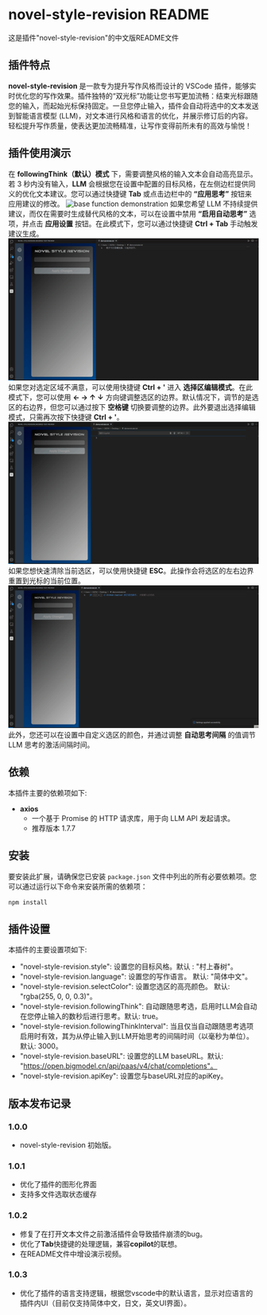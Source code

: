 # novel-style-revision README

这是插件"novel-style-revision"的中文版README文件

## 插件特点

**novel-style-revision** 是一款专为提升写作风格而设计的 VSCode 插件，能够实时优化您的写作效果。插件独特的“双光标”功能让您书写更加流畅：结束光标跟随您的输入，而起始光标保持固定。一旦您停止输入，插件会自动将选中的文本发送到智能语言模型 (LLM)，对文本进行风格和语言的优化，并展示修订后的内容。轻松提升写作质量，使表达更加流畅精准，让写作变得前所未有的高效与愉悦！

## 插件使用演示

在 **followingThink（默认）模式** 下，需要调整风格的输入文本会自动高亮显示。若 3 秒内没有输入，**LLM** 会根据您在设置中配置的目标风格，在左侧边栏提供同义的优化文本建议。您可以通过快捷键 **Tab** 或点击边栏中的 **“应用思考”** 按钮来应用建议的修改。
![base function demonstration](.assert/baseFunc.gif)
如果您希望 LLM 不持续提供建议，而仅在需要时生成替代风格的文本，可以在设置中禁用 **“启用自动思考”** 选项，并点击 **应用设置** 按钮。在此模式下，您可以通过快捷键 **Ctrl + Tab** 手动触发建议生成。
![cancel followThinking mode](.assert/cancelFollowingThinkingFunc.gif)
如果您对选定区域不满意，可以使用快捷键 **Ctrl + '** 进入 **选择区编辑模式**。在此模式下，您可以使用 **← → ↑ ↓** 方向键调整选区的边界。默认情况下，调节的是选区的右边界，但您可以通过按下 **空格键** 切换要调整的边界。此外要退出选择编辑模式，只需再次按下快捷键 **Ctrl + '**。
![change into select mode](.assert/checkIntoSelectMode.gif)
如果您想快速清除当前选区，可以使用快捷键 **ESC**。此操作会将选区的左右边界重置到光标的当前位置。
![remove select](.assert/removeSelect.gif)
此外，您还可以在设置中自定义选区的颜色，并通过调整 **自动思考间隔** 的值调节 LLM 思考的激活间隔时间。

## 依赖

本插件主要的依赖项如下:
* **axios**
    * 一个基于 Promise 的 HTTP 请求库，用于向 LLM API 发起请求。
    * 推荐版本 1.7.7

## 安装

要安装此扩展，请确保您已安装 `package.json` 文件中列出的所有必要依赖项。您可以通过运行以下命令来安装所需的依赖项：

```bash
npm install
```

## 插件设置

本插件的主要设置项如下:

* "novel-style-revision.style": 设置您的目标风格。默认 : "村上春树"。
* "novel-style-revision.language": 设置您的写作语言。 默认: "简体中文"。
* "novel-style-revision.selectColor": 设置您选区的高亮颜色。 默认: "rgba(255, 0, 0, 0.3)"。
* "novel-style-revision.followingThink": 自动跟随思考选，启用时LLM会自动在您停止输入的数秒后进行思考。默认: true。
* "novel-style-revision.followingThinkInterval": 当且仅当自动跟随思考选项启用时有效，其为从停止输入到LLM开始思考的间隔时间（以毫秒为单位）。默认: 3000。
* "novel-style-revision.baseURL": 设置您的LLM baseURL。默认: "https://open.bigmodel.cn/api/paas/v4/chat/completions"。
* "novel-style-revision.apiKey": 设置您与baseURL对应的apiKey。

## 版本发布记录

### 1.0.0
* novel-style-revision 初始版。

### 1.0.1
* 优化了插件的图形化界面
* 支持多文件选取状态缓存

### 1.0.2
* 修复了在打开文本文件之前激活插件会导致插件崩溃的bug。
* 优化了**Tab**快捷键的处理逻辑，兼容**copilot**的联想。
* 在README文件中增设演示视频。

### 1.0.3
* 优化了插件的语言支持逻辑，根据您vscode中的默认语言，显示对应语言的插件内UI（目前仅支持简体中文，日文，英文UI界面）。